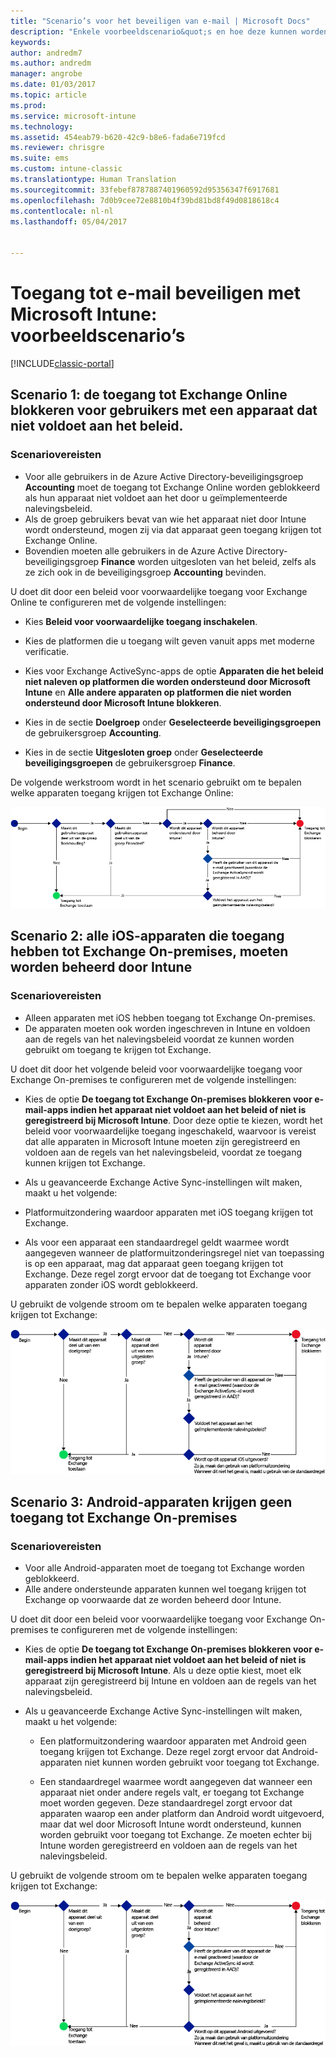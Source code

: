 ```yaml
---
title: "Scenario’s voor het beveiligen van e-mail | Microsoft Docs"
description: "Enkele voorbeeldscenario&quot;s en hoe deze kunnen worden geïmplementeerd met voorwaardelijke toegang."
keywords: 
author: andredm7
ms.author: andredm
manager: angrobe
ms.date: 01/03/2017
ms.topic: article
ms.prod: 
ms.service: microsoft-intune
ms.technology: 
ms.assetid: 454eab79-b620-42c9-b8e6-fada6e719fcd
ms.reviewer: chrisgre
ms.suite: ems
ms.custom: intune-classic
ms.translationtype: Human Translation
ms.sourcegitcommit: 33febef8787887401960592d95356347f6917681
ms.openlocfilehash: 7d0b9cee72e8810b4f39bd81bd8f49d0818618c4
ms.contentlocale: nl-nl
ms.lasthandoff: 05/04/2017


---
```


# <a name="protect-access-to-email-with-microsoft-intune-example-scenarios"></a>Toegang tot e-mail beveiligen met Microsoft Intune: voorbeeldscenario’s

[!INCLUDE[classic-portal](../includes/classic-portal.md)]

## <a name="scenario-1-block-users-from-using-noncompliant-devices-to-access-exchange-online"></a>Scenario 1: de toegang tot Exchange Online blokkeren voor gebruikers met een apparaat dat niet voldoet aan het beleid.
### <a name="scenario-requirements"></a>Scenariovereisten
- Voor alle gebruikers in de Azure Active Directory-beveiligingsgroep **Accounting** moet de toegang tot Exchange Online worden geblokkeerd als hun apparaat niet voldoet aan het door u geïmplementeerde nalevingsbeleid.
- Als de groep gebruikers bevat van wie het apparaat niet door Intune wordt ondersteund, mogen zij via dat apparaat geen toegang krijgen tot Exchange Online.
- Bovendien moeten alle gebruikers in de Azure Active Directory-beveiligingsgroep **Finance** worden uitgesloten van het beleid, zelfs als ze zich ook in de beveiligingsgroep **Accounting** bevinden.

U doet dit door een beleid voor voorwaardelijke toegang voor Exchange Online te configureren met de volgende instellingen:

- Kies **Beleid voor voorwaardelijke toegang inschakelen**.

- Kies de platformen die u toegang wilt geven vanuit apps met moderne verificatie.
- Kies voor Exchange ActiveSync-apps de optie **Apparaten die het beleid niet naleven op platformen die worden ondersteund door Microsoft Intune** en **Alle andere apparaten op platformen die niet worden ondersteund door Microsoft Intune blokkeren**.
-   Kies in de sectie **Doelgroep** onder **Geselecteerde beveiligingsgroepen** de gebruikersgroep **Accounting**.

-   Kies in de sectie **Uitgesloten groep** onder **Geselecteerde beveiligingsgroepen** de gebruikersgroep **Finance**.


De volgende werkstroom wordt in het scenario gebruikt om te bepalen welke apparaten toegang krijgen tot Exchange Online:

![Diagram met werkstroom voor toegang tot apparaten](./media/ConditionalAccess8-5.png)

## <a name="scenario-2-all-ios-devices-that-access-exchange-on-premises-must-be-managed-by-intune"></a>Scenario 2: alle iOS-apparaten die toegang hebben tot Exchange On-premises, moeten worden beheerd door Intune
### <a name="scenario-requirements"></a>Scenariovereisten
- Alleen apparaten met iOS hebben toegang tot Exchange On-premises.
- De apparaten moeten ook worden ingeschreven in Intune en voldoen aan de regels van het nalevingsbeleid voordat ze kunnen worden gebruikt om toegang te krijgen tot Exchange.

U doet dit door het volgende beleid voor voorwaardelijke toegang voor Exchange On-premises te configureren met de volgende instellingen:

-   Kies de optie **De toegang tot Exchange On-premises blokkeren voor e-mail-apps indien het apparaat niet voldoet aan het beleid of niet is geregistreerd bij Microsoft Intune**. Door deze optie te kiezen, wordt het beleid voor voorwaardelijke toegang ingeschakeld, waarvoor is vereist dat alle apparaten in Microsoft Intune moeten zijn geregistreerd en voldoen aan de regels van het nalevingsbeleid, voordat ze toegang kunnen krijgen tot Exchange.

-   Als u geavanceerde Exchange Active Sync-instellingen wilt maken, maakt u het volgende:

  -   Platformuitzondering waardoor apparaten met iOS toegang krijgen tot Exchange.   

  -   Als voor een apparaat een standaardregel geldt waarmee wordt aangegeven wanneer de platformuitzonderingsregel niet van toepassing is op een apparaat, mag dat apparaat geen toegang krijgen tot Exchange. Deze regel zorgt ervoor dat de toegang tot Exchange voor apparaten zonder iOS wordt geblokkeerd.

U gebruikt de volgende stroom om te bepalen welke apparaten toegang krijgen tot Exchange:

![Diagram met werkstroom voor toegang tot apparaten](./media/ConditionalAccess8-3.png)

## <a name="scenario-3-no-android-devices-can-access-exchange-on-premises"></a>Scenario 3: Android-apparaten krijgen geen toegang tot Exchange On-premises
### <a name="scenario-requirements"></a>Scenariovereisten
- Voor alle Android-apparaten moet de toegang tot Exchange worden geblokkeerd.
- Alle andere ondersteunde apparaten kunnen wel toegang krijgen tot Exchange op voorwaarde dat ze worden beheerd door Intune.

U doet dit door een beleid voor voorwaardelijke toegang voor Exchange On-premises te configureren met de volgende instellingen:

-   Kies de optie **De toegang tot Exchange On-premises blokkeren voor e-mail-apps indien het apparaat niet voldoet aan het beleid of niet is geregistreerd bij Microsoft Intune**. Als u deze optie kiest, moet elk apparaat zijn geregistreerd bij Intune en voldoen aan de regels van het nalevingsbeleid.

- Als u geavanceerde Exchange Active Sync-instellingen wilt maken, maakt u het volgende:
  -   Een platformuitzondering waardoor apparaten met Android geen toegang krijgen tot Exchange. Deze regel zorgt ervoor dat Android-apparaten niet kunnen worden gebruikt voor toegang tot Exchange.

  -   Een standaardregel waarmee wordt aangegeven dat wanneer een apparaat niet onder andere regels valt, er toegang tot Exchange moet worden gegeven. Deze standaardregel zorgt ervoor dat apparaten waarop een ander platform dan Android wordt uitgevoerd, maar dat wel door Microsoft Intune wordt ondersteund, kunnen worden gebruikt voor toegang tot Exchange. Ze moeten echter bij Intune worden geregistreerd en voldoen aan de regels van het nalevingsbeleid.

U gebruikt de volgende stroom om te bepalen welke apparaten toegang krijgen tot Exchange:

![Diagram met werkstroom voor toegang tot apparaten](./media/ConditionalAccess8-4.png)

